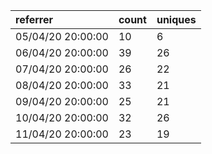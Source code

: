 | referrer          | count | uniques |
| :---------------- | :---- | :------ |
| 05/04/20 20:00:00 | 10    | 6       |
| 06/04/20 20:00:00 | 39    | 26      |
| 07/04/20 20:00:00 | 26    | 22      |
| 08/04/20 20:00:00 | 33    | 21      |
| 09/04/20 20:00:00 | 25    | 21      |
| 10/04/20 20:00:00 | 32    | 26      |
| 11/04/20 20:00:00 | 23    | 19      |